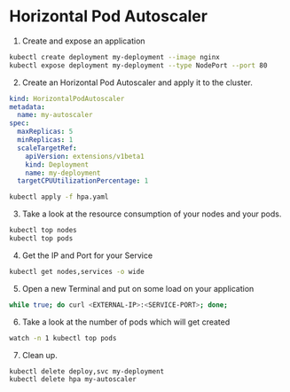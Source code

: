 # Horizontal Pod Autoscaler

1. Create and expose an application
```bash
kubectl create deployment my-deployment --image nginx
kubectl expose deployment my-deployment --type NodePort --port 80
```
2. Create an Horizontal Pod Autoscaler and apply it to the cluster.
```yaml
kind: HorizontalPodAutoscaler
metadata:
  name: my-autoscaler
spec:
  maxReplicas: 5
  minReplicas: 1
  scaleTargetRef:
    apiVersion: extensions/v1beta1
    kind: Deployment
    name: my-deployment
  targetCPUUtilizationPercentage: 1
```
```bash
kubectl apply -f hpa.yaml
```
3. Take a look at the resource consumption of your nodes and your pods.
```bash
kubectl top nodes
kubectl top pods
```
4. Get the IP and Port for your Service
```bash
kubectl get nodes,services -o wide
```
5. Open a new Terminal and put on some load on your application
```bash
while true; do curl <EXTERNAL-IP>:<SERVICE-PORT>; done;
```
6. Take a look at the number of pods which will get created
```bash
watch -n 1 kubectl top pods
```
7. Clean up.
```bash
kubectl delete deploy,svc my-deployment
kubectl delete hpa my-autoscaler
```
